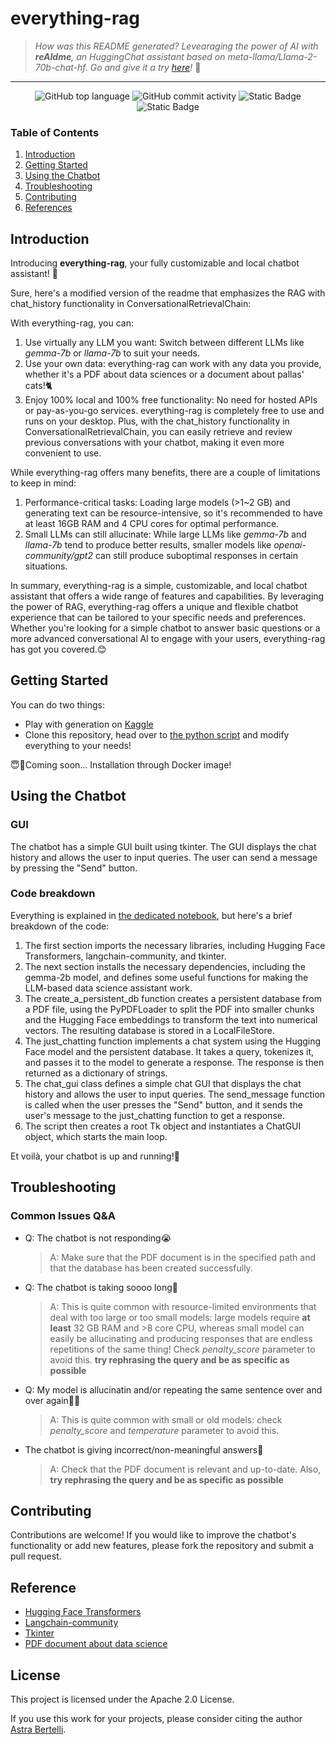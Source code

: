 # everything-rag

>_How was this README generated? Levearaging the power of AI with **reAIdme**, an HuggingChat assistant based on meta-llama/Llama-2-70b-chat-hf._
_Go and give it a try [here](https://hf.co/chat/assistant/660d9a4f590a7924eed02a32)!_ 🤖

<div align="center">
    <hr>
    <img src="https://img.shields.io/github/languages/top/AstraBert/everything-rag" alt="GitHub top language">
   <img src="https://img.shields.io/github/commit-activity/t/AstraBert/everything-rag" alt="GitHub commit activity">
   <img src="https://img.shields.io/badge/everything_rag-partially stable-orange" alt="Static Badge">
   <img src="https://img.shields.io/badge/Release-v0.0.0-blue" alt="Static Badge">
</div>


### Table of Contents

1. [Introduction](#introduction)
2. [Getting Started](#getting-started)
3. [Using the Chatbot](#using-the-chatbot)
4. [Troubleshooting](#troubleshooting)
5. [Contributing](#contributing)
6. [References](#reference)

## Introduction

Introducing **everything-rag**, your fully customizable and local chatbot assistant! 🤖

 Sure, here's a modified version of the readme that emphasizes the RAG with chat_history functionality in ConversationalRetrievalChain:

With everything-rag, you can:

1. Use virtually any LLM you want: Switch between different LLMs like _gemma-7b_ or _llama-7b_ to suit your needs.
2. Use your own data: everything-rag can work with any data you provide, whether it's a PDF about data sciences or a document about pallas' cats!🐈
3. Enjoy 100% local and 100% free functionality: No need for hosted APIs or pay-as-you-go services. everything-rag is completely free to use and runs on your desktop. Plus, with the chat_history functionality in ConversationalRetrievalChain, you can easily retrieve and review previous conversations with your chatbot, making it even more convenient to use.

While everything-rag offers many benefits, there are a couple of limitations to keep in mind:

1. Performance-critical tasks: Loading large models (>1~2 GB) and generating text can be resource-intensive, so it's recommended to have at least 16GB RAM and 4 CPU cores for optimal performance.
2. Small LLMs can still allucinate: While large LLMs like _gemma-7b_ and _llama-7b_ tend to produce better results, smaller models like _openai-community/gpt2_ can still produce suboptimal responses in certain situations.

In summary, everything-rag is a simple, customizable, and local chatbot assistant that offers a wide range of features and capabilities. By leveraging the power of RAG, everything-rag offers a unique and flexible chatbot experience that can be tailored to your specific needs and preferences. Whether you're looking for a simple chatbot to answer basic questions or a more advanced conversational AI to engage with your users, everything-rag has got you covered.😊

## Getting Started

You can do two things:

- Play with generation on [Kaggle](https://www.kaggle.com/code/astrabertelli/gemma-for-datasciences)
- Clone this repository, head over to [the python script](./scripts/gemma_for_datasciences.py) and modify everything to your needs!

😇🤪Coming soon... Installation through Docker image!

## Using the Chatbot

### GUI

The chatbot has a simple GUI built using tkinter. The GUI displays the chat history and allows the user to input queries. The user can send a message by pressing the "Send" button.

### Code breakdown

Everything is explained in [the dedicated notebook](./scripts/gemma-for-datasciences.ipynb), but here's a brief breakdown of the code:

1. The first section imports the necessary libraries, including Hugging Face Transformers, langchain-community, and tkinter.
2. The next section installs the necessary dependencies, including the gemma-2b model, and defines some useful functions for making the LLM-based data science assistant work.
3. The create_a_persistent_db function creates a persistent database from a PDF file, using the PyPDFLoader to split the PDF into smaller chunks and the Hugging Face embeddings to transform the text into numerical vectors. The resulting database is stored in a LocalFileStore.
4. The just_chatting function implements a chat system using the Hugging Face model and the persistent database. It takes a query, tokenizes it, and passes it to the model to generate a response. The response is then returned as a dictionary of strings.
5. The chat_gui class defines a simple chat GUI that displays the chat history and allows the user to input queries. The send_message function is called when the user presses the "Send" button, and it sends the user's message to the just_chatting function to get a response.
6. The script then creates a root Tk object and instantiates a ChatGUI object, which starts the main loop.

Et voilà, your chatbot is up and running!🦿


## Troubleshooting

### Common Issues Q&A

* Q: The chatbot is not responding😭
    > A: Make sure that the PDF document is in the specified path and that the database has been created successfully. 
* Q: The chatbot is taking soooo long🫠
    > A: This is quite common with resource-limited environments that deal with too large or too small models: large models require **at least** 32 GB RAM and >8 core CPU, whereas small model can easily be allucinating and producing responses that are endless repetitions of the same thing! Check *penalty_score* parameter to avoid this. **try rephrasing the query and be as specific as possible**
* Q: My model is allucinatin and/or repeating the same sentence over and over again😵‍💫
    > A: This is quite common with small or old models: check *penalty_score* and *temperature* parameter to avoid this. 
* The chatbot is giving incorrect/non-meaningful answers🤥
    >A: Check that the PDF document is relevant and up-to-date. Also, **try rephrasing the query and be as specific as possible**

## Contributing


Contributions are welcome! If you would like to improve the chatbot's functionality or add new features, please fork the repository and submit a pull request.

## Reference


* [Hugging Face Transformers](https://github.com/huggingface/transformers)
* [Langchain-community](https://github.com/langchain-community/langchain-community)
* [Tkinter](https://docs.python.org/3/library/tkinter.html)
* [PDF document about data science](https://www.kaggle.com/datasets/astrabertelli/what-is-datascience-docs)

## License


This project is licensed under the Apache 2.0 License.

If you use this work for your projects, please consider citing the author [Astra Bertelli](http://astrabert.vercel.app).
